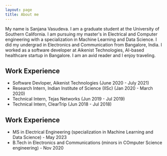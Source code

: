 ```yaml
---
layout: page
title: About me
---
```


My name is Sanjana Vasudeva. I am a graduate student at the University of Southern California. I am pursuing my master's in Electrical and Computer engineering with a specialization in Machine Learning and Data Science. I did my undergrad in Electronics and Communication from Bangalore, India. I worked as a software developer at Aikenist Technologies, AI-based healthcare startup in Bangalore. I am an avid reader and I enjoy traveling.

## Work Experience 

* Software Devloper, Aikenist Technologies (June 2020 - July 2021)
* Research Intern, Indian Institute of Science (IISc) (Jan 2020 - March 2020)
* Technical Intern, Tejas Networks (Jun 2019 - Jul 2019)
* Technical Intern, ClearTrip (Jun 2018 - Jul 2018)

## Work Experience 

* MS in Electrical Engineering (specialization in Machine Learning and Data Science) - May 2023
* B.Tech in Electronics and Communications (minors in COmputer Science engineering) - Nov 2020

